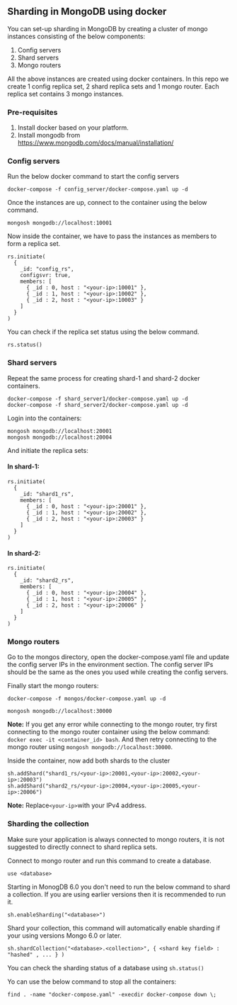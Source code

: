 ## Sharding in MongoDB using docker

You can set-up sharding in MongoDB by creating a cluster of mongo instances consisting of the below components:
1. Config servers
2. Shard servers
3. Mongo routers

All the above instances are created using docker containers. In this repo we create 1 config replica set, 2 shard replica sets and 1 mongo router. Each replica set contains 3 mongo instances. 


### Pre-requisites
1. Install docker based on your platform.
2. Install mongodb from https://www.mongodb.com/docs/manual/installation/

### Config servers
Run the below docker command to start the  config servers
```
docker-compose -f config_server/docker-compose.yaml up -d
```
Once the instances are up, connect to the container using the below command.
```
mongosh mongodb://localhost:10001
```
Now inside the container, we have to pass the instances as members to form a replica set.
```
rs.initiate(
  {
    _id: "config_rs",
    configsvr: true,
    members: [
      { _id : 0, host : "<your-ip>:10001" },
      { _id : 1, host : "<your-ip>:10002" },
      { _id : 2, host : "<your-ip>:10003" }
    ]
  }
)
```
You can check if the replica set status using the below command.
```
rs.status()
```

### Shard servers
Repeat the same process for creating shard-1 and shard-2 docker containers.
```
docker-compose -f shard_server1/docker-compose.yaml up -d
docker-compose -f shard_server2/docker-compose.yaml up -d
```
Login into the containers:
```
mongosh mongodb://localhost:20001
mongosh mongodb://localhost:20004
```
And initiate the replica sets:
#### In shard-1:
```
rs.initiate(
  {
    _id: "shard1_rs",
    members: [
      { _id : 0, host : "<your-ip>:20001" },
      { _id : 1, host : "<your-ip>:20002" },
      { _id : 2, host : "<your-ip>:20003" }
    ]
  }
)
```

#### In shard-2:
```
rs.initiate(
  {
    _id: "shard2_rs",
    members: [
      { _id : 0, host : "<your-ip>:20004" },
      { _id : 1, host : "<your-ip>:20005" },
      { _id : 2, host : "<your-ip>:20006" }
    ]
  }
)
```

### Mongo routers
Go to the mongos directory, open the docker-compose.yaml file and update the config server IPs in the environment section. The config server IPs should be the same as the ones you used while creating the config servers.

Finally start the mongo routers:
```
docker-compose -f mongos/docker-compose.yaml up -d
```
```
mongosh mongodb://localhost:30000
```
**Note:** If you get any error while connecting to the mongo router, try first connecting to the mongo router container using the below command: ``docker exec -it <container_id> bash``. And then retry connecting to the mongo router using ``mongosh mongodb://localhost:30000``.

Inside the container, now add both shards to the cluster 
```
sh.addShard("shard1_rs/<your-ip>:20001,<your-ip>:20002,<your-ip>:20003")
sh.addShard("shard2_rs/<your-ip>:20004,<your-ip>:20005,<your-ip>:20006")
```

**Note:** Replace`` <your-ip> ``with your IPv4 address.


### Sharding the collection
Make sure your application is always connected to mongo routers, it is not suggested to directly connect to shard replica sets.

Connect to mongo router and run this command to create a database.

``use <database>``

Starting in MonogDB 6.0 you don't need to run the below command to shard a collection. If you are using earlier versions then it is recommended to run it.

``sh.enableSharding("<database>")``

Shard your collection, this command will automatically enable sharding if your using versions Mongo 6.0 or later.

``sh.shardCollection("<database>.<collection>", { <shard key field> : "hashed" , ... } )``

You can check the sharding status of a database using ``sh.status()``

Yo can use the below command to stop all the containers:
```
find . -name "docker-compose.yaml" -execdir docker-compose down \;
```
